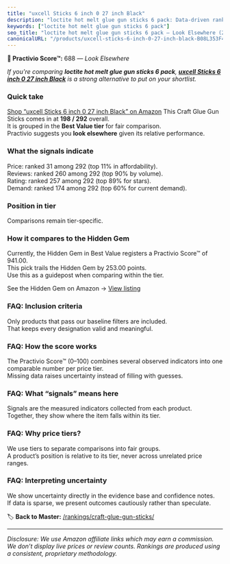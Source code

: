 ```yaml
---
title: "uxcell Sticks 6 inch 0 27 inch Black"
description: "loctite hot melt glue gun sticks 6 pack: Data-driven ranking using the Practivio Score™. Positioned by quality, value, demand, findability, momentum."
keywords: ["loctite hot melt glue gun sticks 6 pack"]
seo_title: "loctite hot melt glue gun sticks 6 pack — Look Elsewhere (2025)"
canonicalURL: "/products/uxcell-sticks-6-inch-0-27-inch-black-B08L353F4S/"
---
```


**🚫 Practivio Score™:** 688 — _Look Elsewhere_


*If you're comparing **loctite hot melt glue gun sticks 6 pack**, **[uxcell Sticks 6 inch 0 27 inch Black](https://www.amazon.com/dp/B08L353F4S?tag=practivio-20)** is a strong alternative to put on your shortlist.*
### Quick take
[Shop “uxcell Sticks 6 inch 0 27 inch Black” on Amazon](https://www.amazon.com/dp/B08L353F4S?tag=practivio-20)
This Craft Glue Gun Sticks comes in at **198 / 292** overall.  
It is grouped in the **Best Value tier** for fair comparison.  
Practivio suggests you **look elsewhere** given its relative performance.

### What the signals indicate
Price: ranked 31 among 292 (top 11% in affordability).  
Reviews: ranked 260 among 292 (top 90% by volume).  
Rating: ranked 257 among 292 (top 89% for stars).  
Demand: ranked 174 among 292 (top 60% for current demand).

### Position in tier
Comparisons remain tier-specific.

### How it compares to the Hidden Gem
Currently, the Hidden Gem in Best Value registers a Practivio Score™ of 941.00.  
This pick trails the Hidden Gem by 253.00 points.  
Use this as a guidepost when comparing within the tier.  

See the Hidden Gem on Amazon → [View listing](https://www.amazon.com/dp/B06W2NBCW5?tag=practivio-20)

### FAQ: Inclusion criteria
Only products that pass our baseline filters are included.  
That keeps every designation valid and meaningful.

### FAQ: How the score works
The Practivio Score™ (0–100) combines several observed indicators into one comparable number per price tier.  
Missing data raises uncertainty instead of filling with guesses.

### FAQ: What “signals” means here
Signals are the measured indicators collected from each product.  
Together, they show where the item falls within its tier.

### FAQ: Why price tiers?
We use tiers to separate comparisons into fair groups.  
A product’s position is relative to its tier, never across unrelated price ranges.

### FAQ: Interpreting uncertainty
We show uncertainty directly in the evidence base and confidence notes.  
If data is sparse, we present outcomes cautiously rather than speculate.


🏷️ **Back to Master:** [/rankings/craft-glue-gun-sticks/](/rankings/craft-glue-gun-sticks/)

---
_Disclosure: We use Amazon affiliate links which may earn a commission. We don’t display live prices or review counts. Rankings are produced using a consistent, proprietary methodology._
